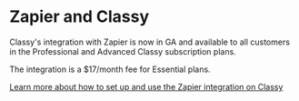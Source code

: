 # Zapier and Classy

Classy's integration with Zapier is now in GA and available to all customers in the Professional and Advanced Classy subscription plans.

The integration is a $17/month fee for Essential plans.

[Learn more about how to set up and use the Zapier integration on Classy](https://support.classy.org/s/article/zapier-and-classy)

